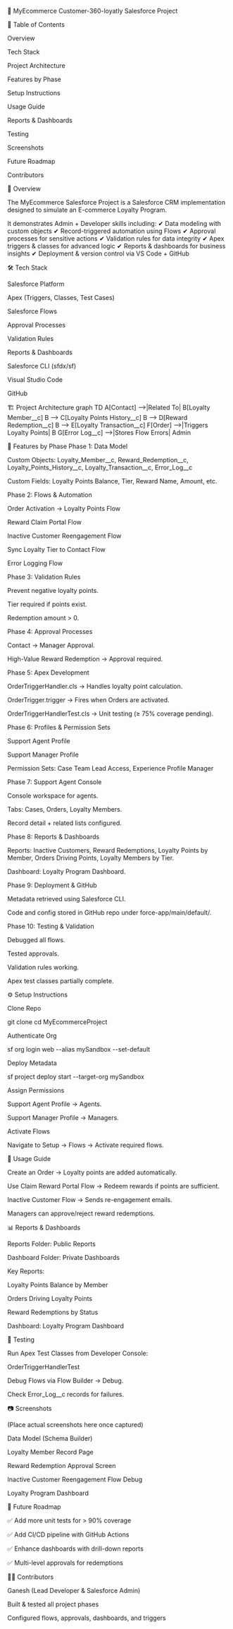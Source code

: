 🛒 MyEcommerce Customer-360-loyatly Salesforce Project



📖 Table of Contents

Overview

Tech Stack

Project Architecture

Features by Phase

Setup Instructions

Usage Guide

Reports & Dashboards

Testing

Screenshots

Future Roadmap

Contributors

📌 Overview

The MyEcommerce Salesforce Project is a Salesforce CRM implementation designed to simulate an E-commerce Loyalty Program.

It demonstrates Admin + Developer skills including:
✔ Data modeling with custom objects
✔ Record-triggered automation using Flows
✔ Approval processes for sensitive actions
✔ Validation rules for data integrity
✔ Apex triggers & classes for advanced logic
✔ Reports & dashboards for business insights
✔ Deployment & version control via VS Code + GitHub

🛠 Tech Stack

Salesforce Platform

Apex (Triggers, Classes, Test Cases)

Salesforce Flows

Approval Processes

Validation Rules

Reports & Dashboards

Salesforce CLI (sfdx/sf)

Visual Studio Code

GitHub

🏗 Project Architecture
graph TD
    A[Contact] -->|Related To| B[Loyalty Member__c]
    B --> C[Loyalty Points History__c]
    B --> D[Reward Redemption__c]
    B --> E[Loyalty Transaction__c]
    F[Order] -->|Triggers Loyalty Points| B
    G[Error Log__c] -->|Stores Flow Errors| Admin

🚀 Features by Phase
Phase 1: Data Model

Custom Objects: Loyalty_Member__c, Reward_Redemption__c, Loyalty_Points_History__c, Loyalty_Transaction__c, Error_Log__c

Custom Fields: Loyalty Points Balance, Tier, Reward Name, Amount, etc.

Phase 2: Flows & Automation

Order Activation → Loyalty Points Flow

Reward Claim Portal Flow

Inactive Customer Reengagement Flow

Sync Loyalty Tier to Contact Flow

Error Logging Flow

Phase 3: Validation Rules

Prevent negative loyalty points.

Tier required if points exist.

Redemption amount > 0.

Phase 4: Approval Processes

Contact → Manager Approval.

High-Value Reward Redemption → Approval required.

Phase 5: Apex Development

OrderTriggerHandler.cls → Handles loyalty point calculation.

OrderTrigger.trigger → Fires when Orders are activated.

OrderTriggerHandlerTest.cls → Unit testing (≥ 75% coverage pending).

Phase 6: Profiles & Permission Sets

Support Agent Profile

Support Manager Profile

Permission Sets: Case Team Lead Access, Experience Profile Manager

Phase 7: Support Agent Console

Console workspace for agents.

Tabs: Cases, Orders, Loyalty Members.

Record detail + related lists configured.

Phase 8: Reports & Dashboards

Reports: Inactive Customers, Reward Redemptions, Loyalty Points by Member, Orders Driving Points, Loyalty Members by Tier.

Dashboard: Loyalty Program Dashboard.

Phase 9: Deployment & GitHub

Metadata retrieved using Salesforce CLI.

Code and config stored in GitHub repo under force-app/main/default/.

Phase 10: Testing & Validation

Debugged all flows.

Tested approvals.

Validation rules working.

Apex test classes partially complete.

⚙️ Setup Instructions

Clone Repo

git clone <your-repo-url>
cd MyEcommerceProject


Authenticate Org

sf org login web --alias mySandbox --set-default


Deploy Metadata

sf project deploy start --target-org mySandbox


Assign Permissions

Support Agent Profile → Agents.

Support Manager Profile → Managers.

Activate Flows

Navigate to Setup → Flows → Activate required flows.

📘 Usage Guide

Create an Order → Loyalty points are added automatically.

Use Claim Reward Portal Flow → Redeem rewards if points are sufficient.

Inactive Customer Flow → Sends re-engagement emails.

Managers can approve/reject reward redemptions.

📊 Reports & Dashboards

Reports Folder: Public Reports

Dashboard Folder: Private Dashboards

Key Reports:

Loyalty Points Balance by Member

Orders Driving Loyalty Points

Reward Redemptions by Status

Dashboard: Loyalty Program Dashboard

🧪 Testing

Run Apex Test Classes from Developer Console:

OrderTriggerHandlerTest

Debug Flows via Flow Builder → Debug.

Check Error_Log__c records for failures.

📷 Screenshots

(Place actual screenshots here once captured)

Data Model (Schema Builder)

Loyalty Member Record Page

Reward Redemption Approval Screen

Inactive Customer Reengagement Flow Debug

Loyalty Program Dashboard

🔮 Future Roadmap

✅ Add more unit tests for > 90% coverage

✅ Add CI/CD pipeline with GitHub Actions

✅ Enhance dashboards with drill-down reports

✅ Multi-level approvals for redemptions

👨‍💻 Contributors

Ganesh (Lead Developer & Salesforce Admin)

Built & tested all project phases

Configured flows, approvals, dashboards, and triggers
